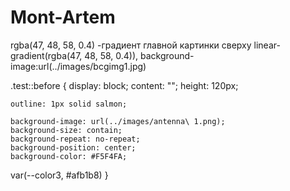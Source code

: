 # Mont-Artem

rgba(47, 48, 58, 0.4) -градиент главной картинки сверху
linear-gradient(rgba(47, 48, 58, 0.4)),
background-image:url(../images/bcgimg1.jpg)

.test::before {
display: block;
content: "";
height: 120px;

    outline: 1px solid salmon;

    background-image: url(../images/antenna\ 1.png);
    background-size: contain;
    background-repeat: no-repeat;
    background-position: center;
    background-color: #F5F4FA;

var(--color3, #afb1b8)
}
